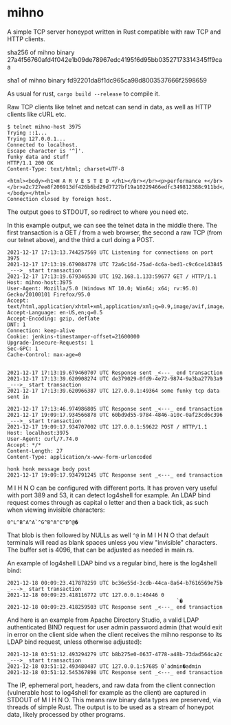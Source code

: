# mihno
A simple TCP server honeypot written in Rust compatible with raw TCP and HTTP clients.

sha256 of mihno binary
27a4f56760afd4f042e1b09de78967edc4195f6d95bb03527173314345ff9caa

sha1 of mihno binary
fd92201da8f1dc965ca98d8003537666f2598659


As usual for rust, `cargo build --release` to compile it.

Raw TCP clients like telnet and netcat can send in data, as well as HTTP clients
like cURL etc.

```
$ telnet mihno-host 3975
Trying ::1...
Trying 127.0.0.1...
Connected to localhost.
Escape character is '^]'.
funky data and stuff
HTTP/1.1 200 OK
Content-Type: text/html; charset=UTF-8

<html><body><h1>H A R V E S T E D </h1></br></br><p>performance +</br></br>a2c727ee8f206913df426b6bd29d7727bf19a10229466edfc349812388c911bd</p></body></html>
Connection closed by foreign host.
```


The output goes to STDOUT, so redirect to where you need etc.

In this example output, we can see the telnet data in the middle there. The first transaction is a GET / from a web browser,
the second a raw TCP (from our telnet above), and the third a curl doing a POST.

```
2021-12-17 17:13:13.744257569 UTC Listening for connections on port 3975
2021-12-17 17:13:19.679084778 UTC 72a6c16d-75ad-4c6a-bed1-c9c6ce143845  _--->_ start transaction
2021-12-17 17:13:19.679346530 UTC 192.168.1.133:59677 GET / HTTP/1.1
Host: mihno-host:3975
User-Agent: Mozilla/5.0 (Windows NT 10.0; Win64; x64; rv:95.0) Gecko/20100101 Firefox/95.0
Accept: text/html,application/xhtml+xml,application/xml;q=0.9,image/avif,image/webp,*/*;q=0.8
Accept-Language: en-US,en;q=0.5
Accept-Encoding: gzip, deflate
DNT: 1
Connection: keep-alive
Cookie: jenkins-timestamper-offset=21600000
Upgrade-Insecure-Requests: 1
Sec-GPC: 1
Cache-Control: max-age=0


2021-12-17 17:13:19.679460707 UTC Response sent _<---_ end transaction
2021-12-17 17:13:39.620908274 UTC de379029-0fd9-4e72-9874-9a3ba277b3a9  _--->_ start transaction
2021-12-17 17:13:39.620966387 UTC 127.0.0.1:49364 some funky tcp data sent in

2021-12-17 17:13:46.974986805 UTC Response sent _<---_ end transaction
2021-12-17 19:09:17.934566878 UTC 60bd9d55-9784-4846-a10c-0af23cd6c396  _--->_ start transaction
2021-12-17 19:09:17.934707002 UTC 127.0.0.1:59622 POST / HTTP/1.1
Host: localhost:3975
User-Agent: curl/7.74.0
Accept: */*
Content-Length: 27
Content-Type: application/x-www-form-urlencoded

honk honk message body post
2021-12-17 19:09:17.934791245 UTC Response sent _<---_ end transaction

```


M I H N O can be configured with different ports. It has proven very useful with port 389 and 53, it can detect log4shell for example. An LDAP bind request comes through as capital o letter and then a back tick, as such when viewing invisible characters: 

```
0^L^B^A^A`^G^B^A^C^D^@�
```
That blob is then followed by NULLs as well `^@` in M I H N O that default terminals will read as blank spaces unless you view "invisible" characters. The buffer set is 4096, that can be adjusted as needed in main.rs.

An example of log4shell LDAP bind vs a regular bind, here is the log4shell bind:

```
2021-12-18 00:09:23.417878259 UTC bc36e55d-3cdb-44ca-8a64-b7616569e75b  _--->_ start transaction
2021-12-18 00:09:23.418116772 UTC 127.0.0.1:40446 0
                                                       `�
2021-12-18 00:09:23.418259503 UTC Response sent _<---_ end transaction
```

And here is an example from Apache Directory Studio, a valid LDAP authenticated BIND request for user admin password admin (that would exit in error on the client side when the client receives the mihno response to its LDAP bind request, unless otherwise adjusted):

```
2021-12-18 03:51:12.493294279 UTC b8b275e0-0637-4778-a48b-73dad564ca2c  _--->_ start transaction
2021-12-18 03:51:12.493480487 UTC 127.0.0.1:57685 0`admin�admin
2021-12-18 03:51:12.545367898 UTC Response sent _<---_ end transaction
```

The IP, ephemeral port, headers, and raw data from the client connection (vulnerable host to log4shell for example as the client) are captured in STDOUT of M I H N O. This means raw binary data types are preserved, via threads of simple Rust. The output is to be used as a stream of honeypot data, likely processed by other programs.

